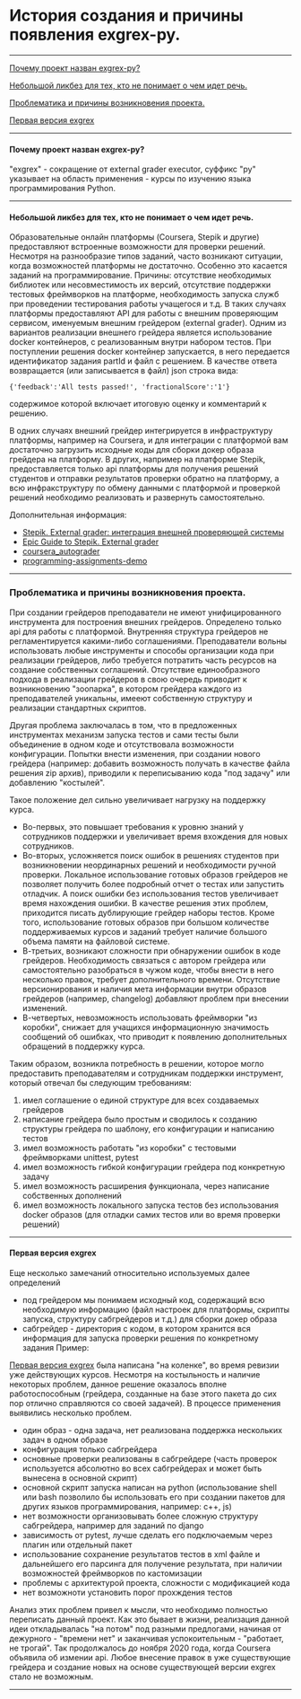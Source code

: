 # История создания и причины появления exgrex-py.
---
[Почему проект назван exgrex-py?](https://github.com/vshagur/exgrex-py/blob/docs/docs/history.md#%D0%BF%D0%BE%D1%87%D0%B5%D0%BC%D1%83-%D0%BF%D1%80%D0%BE%D0%B5%D0%BA%D1%82-%D0%BD%D0%B0%D0%B7%D0%B2%D0%B0%D0%BD-exgrex-py)

[Небольшой ликбез для тех, кто не понимает о чем идет речь.](https://github.com/vshagur/exgrex-py/blob/docs/docs/history.md#%D0%B4%D0%BB%D1%8F-%D1%82%D0%B5%D1%85-%D0%BA%D1%82%D0%BE-%D0%BD%D0%B5-%D0%BF%D0%BE%D0%BD%D0%B8%D0%BC%D0%B0%D0%B5%D1%82-%D0%BE-%D1%87%D0%B5%D0%BC-%D0%B8%D0%B4%D0%B5%D1%82-%D1%80%D0%B5%D1%87%D1%8C)

[Проблематика и причины возникновения проекта.](https://github.com/vshagur/exgrex-py/blob/docs/docs/history.md#%D0%BF%D1%80%D0%BE%D0%B1%D0%BB%D0%B5%D0%BC%D0%B0%D1%82%D0%B8%D0%BA%D0%B0-%D0%B8-%D0%BF%D1%80%D0%B8%D1%87%D0%B8%D0%BD%D1%8B-%D0%B2%D0%BE%D0%B7%D0%BD%D0%B8%D0%BA%D0%BD%D0%BE%D0%B2%D0%B5%D0%BD%D0%B8%D1%8F-%D0%BF%D1%80%D0%BE%D0%B5%D0%BA%D1%82%D0%B0)

[Первая версия exgrex](https://github.com/vshagur/exgrex-py/blob/docs/docs/history.md#%D0%BF%D0%B5%D1%80%D0%B2%D0%B0%D1%8F-%D0%B2%D0%B5%D1%80%D1%81%D0%B8%D1%8F-exgrex)

---
#### Почему проект назван exgrex-py?
"exgrex" - сокращение от external grader executor, суффикс "py" указывает на область применения - курсы по изучению языка программирования Python.  

---
#### Небольшой ликбез для тех, кто не понимает о чем идет речь.
Образовательные онлайн платформы (Coursera, Stepik и другие) предоставляют встроенные возможности для проверки решений. Несмотря на разнообразие типов заданий, часто возникают ситуации, когда возможностей платформы не достаточно. Особенно это касается заданий на программирование. Причины: отсутствие необходимых библиотек или несовместимость их версий, отсутствие поддержки тестовых фреймворков на платформе, необходимость запуска служб при проведении тестирования работы учащегося и т.д. В таких случаях платформы предоставляют API для работы с внешним проверяющим сервисом, именуемым внешним грейдером (external grader). Одним из вариантов реализации внешнего грейдера является использование docker контейнеров, с реализованным внутри набором тестов. При поступлении решения docker контейнер запускается, в него передается идентификатор задания partId и файл с решением. В качестве ответа возвращается (или записывается в файл) json строка вида: 

    {'feedback':'All tests passed!', 'fractionalScore':'1'} 

содержимое которой включает итоговую оценку и комментарий к решению.

В одних случаях внешний грейдер интегрируется в инфраструктуру платформы, например на Coursera, и для интеграции с платформой вам достаточно загрузить исходные коды для сборки докер образа грейдера на платформу. В других, например на платформе Stepik, предоставляется только api платформы для получения решений студентов и отправки результатов проверки обратно на платформу, а всю инфракструктуру по обмену данными с платформой и проверкой решений необходимо реализовать и развернуть самостоятельно. 

Дополнительная информация:
- [Stepik. External grader: интеграция внешней проверяющей системы](https://stepik.org/lesson/58101/step/2?unit=35801)
- [Epic Guide to Stepik. External grader](https://stepik.org/lesson/50675/step/1)
- [coursera_autograder](https://github.com/coursera/coursera_autograder)
- [programming-assignments-demo](https://github.com/coursera/programming-assignments-demo)

---
### Проблематика и причины возникновения проекта.

При создании грейдеров преподаватели не имеют унифицированного инструмента для построения внешних грейдеров. Определено только api для работы с платформой. Внутренняя структура грейдеров не регламентируется какими-либо соглашениями. Преподаватели вольны использовать любые инструменты и способы организации кода при реализации грейдеров, либо требуется потратить часть ресурсов на создание собственных соглашений. Отсутствие единообразного подхода в реализации грейдеров в свою очередь приводит к возникновению "зоопарка", в котором грейдера каждого из преподавателей уникальны, имееют собственную структуру и реализации стандартных скриптов.

Другая проблема заключалась в том, что в предложенных инструментах механизм запуска тестов и сами тесты были объединение в одном коде и отсутствовала возможности конфигурации. Попытки внести изменения, при создании нового грейдера (например: добавить возможность получать в качестве файла решения zip архив), приводили к переписыванию кода "под задачу" или добавлению "костылей".

Такое положение дел сильно увеличивает нагрузку на поддержку курса. 
- Во-первых, это повышает требования к уровню знаний у сотрудников поддержки и увеличивает время вхождения для новых сотрудников.
- Во-вторых, усложняется поиск ошибок в решениях студентов при возникновении неординарных решений и необходимости ручной проверки. Локальное использование готовых образов грейдеров не позволяет получить более подробный отчет о тестах или запустить отладчик. А поиск ошибки без использования тестов увеличивает время нахождения ошибки. В качестве решения этих проблем, приходится писать дублирующие грейдер наборы тестов. Кроме того, использование готовых образов при большом количестве поддерживаемых курсов и заданий требует наличие большого объема памяти на файловой системе. 
- В-третьих, возникают сложности при обнаружении ошибок в коде грейдеров. Необходимость связаться с автором грейдера или самостоятельно разобраться в чужом коде, чтобы внести в него несколько правок, требует дополнительного времени. Отсутствие версионирования и наличия мета информации внутри образов грейдеров (например, changelog) добавляют проблем при внесении изменений. 
- В-четвертых, невозможность использовать фреймворки "из коробки", снижает для учащихся информационную значимость сообщений об ошибках, что приводит к появлению дополнительных обращений в поддержку курса. 


Таким образом, возникла потребность в решении, которое могло предоставить преподавателям и сотрудникам поддержки инструмент, который отвечал бы следующим требованиям:
1. имел соглашение о единой структуре для всех создаваемых грейдеров
2. написание грейдера было простым и сводилось к созданию структуры грейдера по шаблону, его конфигурации и написанию тестов
3. имел возможность работать "из коробки" с тестовыми фреймворками unittest, pytest
4. имел возможность гибкой конфигурации грейдера под конкретную задачу
5. имел возможность расширения функционала, через написание собственных дополнений 
6. имел возможность локального запуска тестов без использования docker образов (для отладки самих тестов или во время проверки решений)

---
#### Первая версия exgrex

Еще несколько замечаний относительно используемых далее определений
- под грейдером мы понимаем исходный код, содержащий всю необходимую информацию (файл настроек для платформы, скрипты запуска, структуру сабгрейдеров и т.д.) для сборки докер образа 
- сабгрейдер - директория с кодом, в котором хранится вся информация для запуска проверки решения по конкретному задания
Пример:

[Первая версия exgrex](https://github.com/vshagur/exgrex) была написана "на коленке", во время ревизии уже действующих курсов. Несмотря на костыльность и наличие некоторых проблем, данное решение оказалось вполне работоспособным (грейдера, созданные на базе этого пакета до сих пор отлично справляются со своей задачей). В процессе применения выявились несколько проблем. 
- один образ - одна задача, нет реализована поддержка нескольких задач в одном образе
- конфигурация только сабгрейдера
- основные проверки реализованы в сабгрейдере (часть проверок используется абсолютно во всех сабгрейдерах и может быть вынесена в основной скрипт)
- основной скрипт запуска написан на python (использование shell или bash позволило бы использовать его при создании пакетов для других языков программирования, например: с++, js)
- нет возможности организовывать более сложную структуру сабгрейдера, например для заданий по django
- зависимость от pytest, лучше сделать его подключаемым через плагин или отдельный пакет
- использование сохранение результатов тестов в xml файле и дальнейшего его парсинга для получение результата, при наличии возможностей фреймворков по кастомизации
- проблемы с архитектурой проекта, сложности с модификацией кода 
- нет возможноти установить порог прохждения тестов

Анализ этих проблем привел к мысли, что необходимо полностью переписать данный проект. Как это бывает в жизни, реализация данной идеи откладывалась "на потом" под разными предлогами, начиная от дежурного - "времени нет" и заканчивая успокоительным - "работает, не трогай". Так продолжалось до ноября 2020 года, когда Coursera объявила об измении api. Любое внесение правок в уже существующие грейдера и создание новых на основе существующей версии exgrex стало не возможным. 

---


